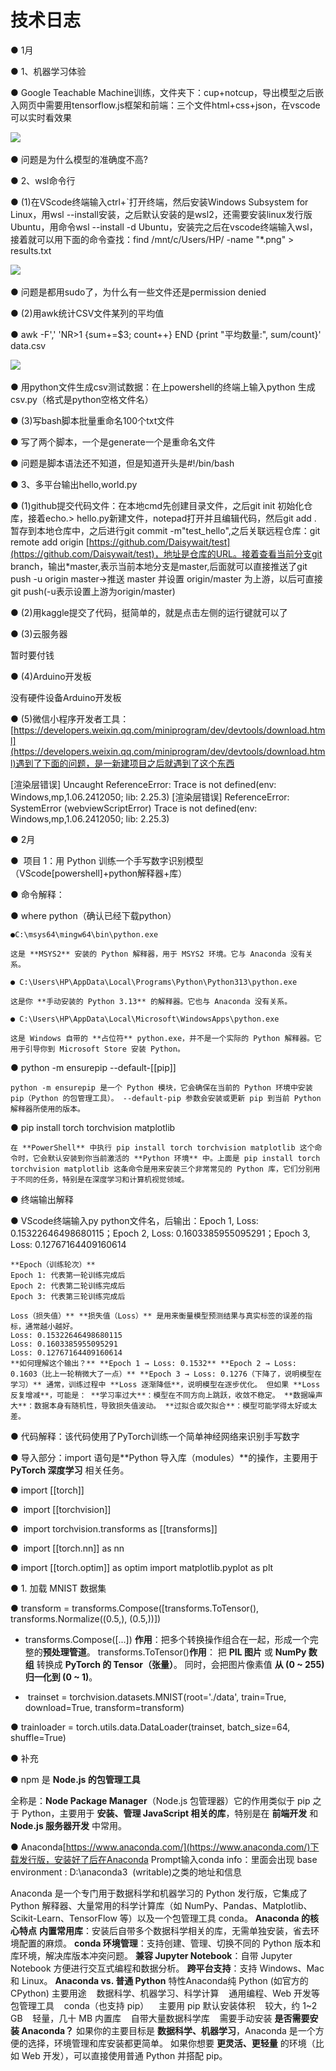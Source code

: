 # 技术日志

● 1月

● 1、机器学习体验

● Google Teachable Machine训练，文件夹下：cup+notcup，导出模型之后嵌入网页中需要用tensorflow.js框架和前端：三个文件html+css+json，在vscode可以实时看效果

![](file:///C:\Users\HP\AppData\Local\Temp\ksohtml24028\wps4.jpg) 

● 问题是为什么模型的准确度不高?

● 2、wsl命令行

● (1)在VScode终端输入ctrl+`打开终端，然后安装Windows Subsystem for Linux，用wsl --install安装，之后默认安装的是wsl2，还需要安装linux发行版Ubuntu，用命令wsl --install -d Ubuntu，安装完之后在vscode终端输入wsl，接着就可以用下面的命令查找：find /mnt/c/Users/HP/ -name "*.png" > results.txt

![](file:///C:\Users\HP\AppData\Local\Temp\ksohtml24028\wps5.jpg) 

● 问题是都用sudo了，为什么有一些文件还是permission denied

● (2)用awk统计CSV文件某列的平均值  

● awk -F',' 'NR>1 {sum+=$3; count++} END {print "平均数量:", sum/count}' data.csv

![](file:///C:\Users\HP\AppData\Local\Temp\ksohtml24028\wps6.jpg) 

● 用python文件生成csv测试数据：在上powershell的终端上输入python 生成csv.py（格式是python空格文件名）

● (3)写bash脚本批量重命名100个txt文件

● 写了两个脚本，一个是generate一个是重命名文件

● 问题是脚本语法还不知道，但是知道开头是#!/bin/bash

● 3、多平台输出hello,world.py

● (1)github提交代码文件：在本地cmd先创建目录文件，之后git init 初始化仓库，接着echo.> hello.py新建文件，notepad打开并且编辑代码，然后git add . 暂存到本地仓库中，之后进行git commit -m"test_hello",之后关联远程仓库：git remote add origin [https://github.com/Daisywait/test](https://github.com/Daisywait/test)，地址是仓库的URL。接着查看当前分支git branch，输出*master,表示当前本地分支是master,后面就可以直接推送了git push -u origin master->推送 master 并设置 origin/master 为上游，以后可直接 git push(-u表示设置上游为origin/master)

● (2)用kaggle提交了代码，挺简单的，就是点击左侧的运行键就可以了

● (3)云服务器

暂时要付钱

● (4)Arduino开发板  

没有硬件设备Arduino开发板 ​

● (5)微信小程序开发者工具：[https://developers.weixin.qq.com/miniprogram/dev/devtools/download.html](https://developers.weixin.qq.com/miniprogram/dev/devtools/download.html)遇到了下面的问题，是一新建项目之后就遇到了这个东西

[渲染层错误] Uncaught ReferenceError: Trace is not defined(env: Windows,mp,1.06.2412050; lib: 2.25.3) [渲染层错误] ReferenceError: SystemError (webviewScriptError) Trace is not defined(env: Windows,mp,1.06.2412050; lib: 2.25.3)

● 2月

●  项目 1：用 Python 训练一个手写数字识别模型（VScode[powershell]+python解释器+库）

● 命令解释：

● where python（确认已经下载python）

	●C:\msys64\mingw64\bin\python.exe

	这是 **MSYS2** 安装的 Python 解释器，用于 MSYS2 环境。它与 Anaconda 没有关系。

	● C:\Users\HP\AppData\Local\Programs\Python\Python313\python.exe

	这是你 **手动安装的 Python 3.13** 的解释器。它也与 Anaconda 没有关系。

	● C:\Users\HP\AppData\Local\Microsoft\WindowsApps\python.exe

	这是 Windows 自带的 **占位符** python.exe，并不是一个实际的 Python 解释器。它用于引导你到 Microsoft Store 安装 Python。

● python -m ensurepip --default-[[pip]]

	python -m ensurepip 是一个 Python 模块，它会确保在当前的 Python 环境中安装 pip（Python 的包管理工具）。 --default-pip 参数会安装或更新 pip 到当前 Python 解释器所使用的版本。

● pip install torch torchvision matplotlib

	在 **PowerShell** 中执行 pip install torch torchvision matplotlib 这个命令时，它会默认安装到你当前激活的 **Python 环境** 中。上面是 pip install torch torchvision matplotlib 这条命令是用来安装三个非常常见的 Python 库，它们分别用于不同的任务，特别是在深度学习和计算机视觉领域。

● 终端输出解释

● VScode终端输入py python文件名，后输出：Epoch 1, Loss: 0.15322646498680115；Epoch 2, Loss: 0.1603385955095291；Epoch 3, Loss: 0.12767164409160614

	**Epoch（训练轮次）**        
	Epoch 1: 代表第一轮训练完成后        
	Epoch 2: 代表第二轮训练完成后        
	Epoch 3: 代表第三轮训练完成后 
	
	Loss（损失值）** **损失值（Loss）** 是用来衡量模型预测结果与真实标签的误差的指标，通常越小越好。        
	Loss: 0.15322646498680115        
	Loss: 0.1603385955095291        
	Loss: 0.12767164409160614 
	**如何理解这个输出？** **Epoch 1 → Loss: 0.1532** **Epoch 2 → Loss: 0.1603（比上一轮稍微大了一点）** **Epoch 3 → Loss: 0.1276（下降了，说明模型在学习）** 通常，训练过程中 **Loss 逐渐降低**，说明模型在逐步优化。 但如果 **Loss 反复增减**，可能是： **学习率过大**：模型在不同方向上跳跃，收敛不稳定。 **数据噪声大**：数据本身有随机性，导致损失值波动。 **过拟合或欠拟合**：模型可能学得太好或太差。

● 代码解释：该代码使用了PyTorch训练一个简单神经网络来识别手写数字

● 导入部分：import 语句是**Python 导入库（modules）**的操作，主要用于 **PyTorch 深度学习** 相关任务。

● import [[torch]]

●  import [[torchvision]]

●  import torchvision.transforms as [[transforms]]

●  import [[torch.nn]] as nn

● import [[torch.optim]] as optim import matplotlib.pyplot as plt


● 1. 加载 MNIST 数据集

● transform = transforms.Compose([transforms.ToTensor(), transforms.Normalize((0.5,), (0.5,))])

 - transforms.Compose([...]) **作用**：把多个转换操作组合在一起，形成一个完整的**预处理管道**。  transforms.ToTensor()**作用**： 把 **PIL 图片** 或 **NumPy 数组** 转换成 **PyTorch 的 Tensor（张量）**。 同时，会把图片像素值 **从 (0 ~ 255) 归一化到 (0 ~ 1)**。

-  trainset = torchvision.datasets.MNIST(root='./data', train=True, download=True, transform=transform)

● trainloader = torch.utils.data.DataLoader(trainset, batch_size=64, shuffle=True)

● 补充

● npm 是 **Node.js 的包管理工具**

全称是：**Node Package Manager**（Node.js 包管理器）它的作用类似于 pip 之于 Python，主要用于 **安装、管理 JavaScript 相关的库**，特别是在 **前端开发** 和 **Node.js 服务器开发** 中常用。

● Anaconda[https://www.anaconda.com/](https://www.anaconda.com/)下载发行版，安装好了后在Anaconda Prompt输入conda info：里面会出现 base environment : D:\anaconda3  (writable)之类的地址和信息

Anaconda 是一个专门用于数据科学和机器学习的 Python 发行版，它集成了 Python 解释器、大量常用的科学计算库（如 NumPy、Pandas、Matplotlib、Scikit-Learn、TensorFlow 等）以及一个包管理工具 conda。 **Anaconda 的核心特点** **内置常用库**：安装后自带多个数据科学相关的库，无需单独安装，省去环境配置的麻烦。 **conda 环境管理**：支持创建、管理、切换不同的 Python 版本和库环境，解决库版本冲突问题。 **兼容 Jupyter Notebook**：自带 Jupyter Notebook 方便进行交互式编程和数据分析。 **跨平台支持**：支持 Windows、Mac 和 Linux。 **Anaconda vs. 普通 Python** 特性Anaconda纯 Python (如官方的 CPython) 主要用途    数据科学、机器学习、科学计算    通用编程、Web 开发等 包管理工具    conda（也支持 pip）    主要用 pip 默认安装体积    较大，约 1~2 GB    轻量，几十 MB 内置库    自带大量数据科学库    需要手动安装 **是否需要安装 Anaconda？** 如果你的主要目标是 **数据科学、机器学习**，Anaconda 是一个方便的选择，环境管理和库安装都更简单。 如果你想要 **更灵活、更轻量** 的环境（比如 Web 开发），可以直接使用普通 Python 并搭配 pip。